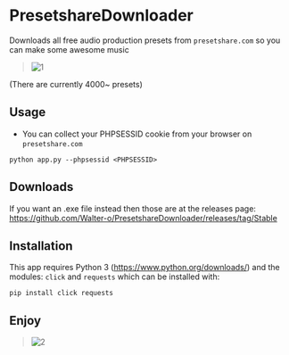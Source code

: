 # PresetshareDownloader
Downloads all free audio production presets from `presetshare.com` so you can make some awesome music

> ![1](https://user-images.githubusercontent.com/33218378/226705758-291f6a78-46a3-4456-9191-5ee5eadb22a9.png)

(There are currently 4000~ presets)

## Usage
* You can collect your PHPSESSID cookie from your browser on `presetshare.com`
```
python app.py --phpsessid <PHPSESSID>
```  


## Downloads
If you want an .exe file instead then those are at the releases page:  
https://github.com/Walter-o/PresetshareDownloader/releases/tag/Stable


## Installation

This app requires Python 3 (https://www.python.org/downloads/)
and the modules: `click` and `requests`
which can be installed with:
```
pip install click requests
```

## Enjoy
> ![2](https://user-images.githubusercontent.com/33218378/226705830-cd3743f8-e84f-43f5-8c60-d39c278cb7bf.png)
